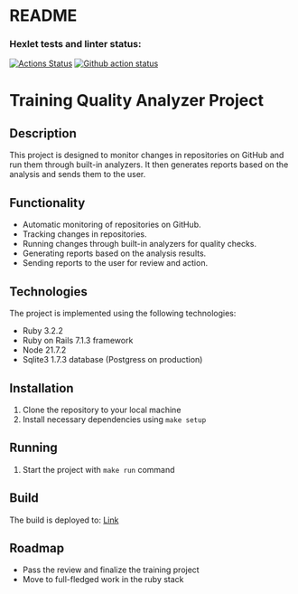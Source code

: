 # README

### Hexlet tests and linter status:
[![Actions Status](https://github.com/SergeShapovalov/rails-project-66/actions/workflows/hexlet-check.yml/badge.svg)](https://github.com/SergeShapovalov/rails-project-66/actions)
[![Github action status](https://github.com/SergeShapovalov/rails-project-66/actions/workflows/main.yml/badge.svg)](https://github.com/SergeShapovalov/rails-project-66/actions/workflows/main.yml)

# Training Quality Analyzer Project 

## Description
This project is designed to monitor changes in repositories on GitHub and run them through built-in analyzers. It then generates reports based on the analysis and sends them to the user.

## Functionality
- Automatic monitoring of repositories on GitHub.
- Tracking changes in repositories.
- Running changes through built-in analyzers for quality checks.
- Generating reports based on the analysis results.
- Sending reports to the user for review and action.

## Technologies
The project is implemented using the following technologies:
- Ruby 3.2.2
- Ruby on Rails 7.1.3 framework
- Node 21.7.2
- Sqlite3 1.7.3 database (Postgress on production)

## Installation
1. Clone the repository to your local machine
2. Install necessary dependencies using `make setup`

## Running
1. Start the project with `make run` command

## Build
The build is deployed to: [Link](https://quality-project.onrender.com)

## Roadmap
- Pass the review and finalize the training project
- Move to full-fledged work in the ruby stack
